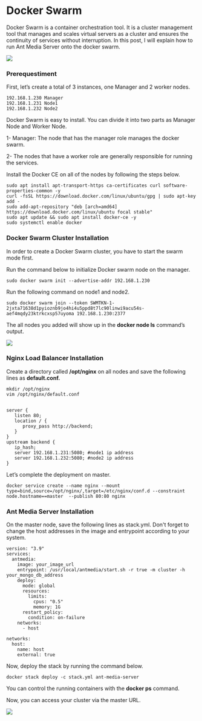 # Docker Swarm

Docker Swarm is a container orchestration tool. It is a cluster management tool that manages and scales virtual servers as a cluster and ensures the continuity of services without interruption. In this post, I will explain how to run Ant Media Server onto the docker swarm.

![](@site/static/img/image-1648753338859.png)

### Prerequestiment

First, let’s create a total of 3 instances, one Manager and 2 worker nodes.

    192.168.1.230 Manager
    192.168.1.231 Node1
    192.168.1.232 Node2
    

Docker Swarm is easy to install. You can divide it into two parts as Manager Node and Worker Node.

1- Manager: The node that has the manager role manages the docker swarm.

2- The nodes that have a worker role are generally responsible for running the services.

Install the Docker CE on all of the nodes by following the steps below.

    sudo apt install apt-transport-https ca-certificates curl software-properties-common -y
    curl -fsSL https://download.docker.com/linux/ubuntu/gpg | sudo apt-key add -
    sudo add-apt-repository "deb [arch=amd64] https://download.docker.com/linux/ubuntu focal stable"
    sudo apt update && sudo apt install docker-ce -y
    sudo systemctl enable docker
    

### Docker Swarm Cluster Installation

In order to create a Docker Swarm cluster, you have to start the swarm mode first.

Run the command below to initialize Docker swarm node on the manager.

    sudo docker swarm init --advertise-addr 192.168.1.230

Run the following command on node1 and node2.

    sudo docker swarm join --token SWMTKN-1-2jxta71638d1pyioznb9jo4hi4u5ppd8t7lc90linwi9acu54s-aef4mqdy23ktrkcxsp57uyoma 192.168.1.230:2377
    

The all nodes you added will show up in the **docker node ls** command’s output.

![](@site/static/img/image-1648753377587.png)

### Nginx Load Balancer Installation

Create a directory called **/opt/nginx** on all nodes and save the following lines as **default.conf.**

    mkdir /opt/nginx
    vim /opt/nginx/default.conf
    

    server {
       listen 80;
       location / {
          proxy_pass http://backend;
       }
    }
    upstream backend {
       ip_hash;
       server 192.168.1.231:5080; #node1 ip address
       server 192.168.1.232:5080; #node2 ip address
    }
    

Let’s complete the deployment on master.

    docker service create --name nginx --mount type=bind,source=/opt/nginx/,target=/etc/nginx/conf.d --constraint node.hostname==master  --publish 80:80 nginx
    

### Ant Media Server Installation

On the master node, save the following lines as stack.yml. Don't forget to change the host addresses in the image and entrypoint according to your system.

    version: "3.9"
    services:
      antmedia:
        image: your_image_url
        entrypoint: /usr/local/antmedia/start.sh -r true -m cluster -h your_mongo_db_address
        deploy:
          mode: global
          resources:
            limits:
              cpus: "0.5"
              memory: 1G
          restart_policy:
            condition: on-failure
        networks:
          - host
    
    networks:
      host:
        name: host
        external: true
    

Now, deploy the stack by running the command below.

    docker stack deploy -c stack.yml ant-media-server
    

You can control the running containers with the **docker ps** command.

Now, you can access your cluster via the master URL.

![](@site/static/img/image-1648753399871.png)

